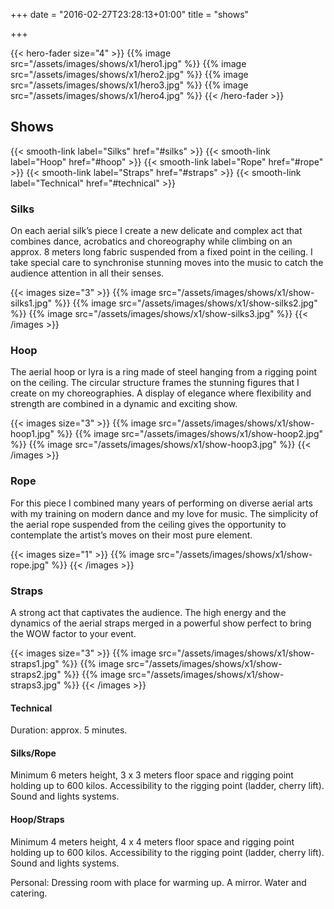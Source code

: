 +++
date = "2016-02-27T23:28:13+01:00"
title = "shows"

+++

{{< hero-fader size="4" >}}
{{% image src="/assets/images/shows/x1/hero1.jpg" %}}
{{% image src="/assets/images/shows/x1/hero2.jpg" %}}
{{% image src="/assets/images/shows/x1/hero3.jpg" %}}
{{% image src="/assets/images/shows/x1/hero4.jpg" %}}
{{< /hero-fader >}}

## Shows
{{< smooth-link label="Silks" href="#silks" >}}
{{< smooth-link label="Hoop" href="#hoop" >}}
{{< smooth-link label="Rope" href="#rope" >}}
{{< smooth-link label="Straps" href="#straps" >}}
{{< smooth-link label="Technical" href="#technical" >}}

### Silks

On each aerial silk’s piece I create a new delicate and complex act that combines dance, acrobatics and choreography while climbing on an approx. 8 meters long  fabric suspended from a fixed point in the ceiling. I take special care to synchronise stunning moves into the music to catch the audience attention in all their senses.

{{< images size="3" >}}
{{% image src="/assets/images/shows/x1/show-silks1.jpg" %}}
{{% image src="/assets/images/shows/x1/show-silks2.jpg" %}}
{{% image src="/assets/images/shows/x1/show-silks3.jpg" %}}
{{< /images >}}

### Hoop

The aerial hoop or lyra is a ring made of steel hanging from a rigging point on the ceiling. The  circular structure frames the stunning figures that I create on my choreographies. A display of elegance where flexibility and strength are combined in a dynamic and exciting show.

{{< images size="3" >}}
{{% image src="/assets/images/shows/x1/show-hoop1.jpg" %}}
{{% image src="/assets/images/shows/x1/show-hoop2.jpg" %}}
{{% image src="/assets/images/shows/x1/show-hoop3.jpg" %}}
{{< /images >}}

### Rope

For this piece I combined many years of performing on diverse aerial arts with my training on modern dance and my love for music.
The simplicity of the aerial rope suspended from the ceiling gives the opportunity to contemplate the artist’s moves on their most pure element.

{{< images size="1" >}}
{{% image src="/assets/images/shows/x1/show-rope.jpg" %}}
{{< /images >}}

### Straps

A strong  act that captivates the audience. The high energy and the dynamics of the aerial straps merged in a powerful show perfect to bring the WOW factor to your event.

{{< images size="3" >}}
{{% image src="/assets/images/shows/x1/show-straps1.jpg" %}}
{{% image src="/assets/images/shows/x1/show-straps2.jpg" %}}
{{% image src="/assets/images/shows/x1/show-straps3.jpg" %}}
{{< /images >}}

#### Technical

Duration: approx. 5 minutes.

#### Silks/Rope
Minimum 6 meters height, 3 x 3 meters floor space and rigging point holding up to 600 kilos. Accessibility to the rigging point (ladder, cherry lift). Sound and lights systems.

#### Hoop/Straps
Minimum 4 meters height, 4 x 4 meters floor space and rigging point holding up to 600 kilos. Accessibility to the rigging point (ladder, cherry lift). Sound and lights systems.

Personal: Dressing room with place for warming up. A mirror. Water and catering.